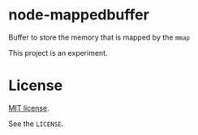 # node-mappedbuffer

Buffer to store the memory that is mapped by the `mmap`


This project is an experiment.


# License

[MIT license](http://www.opensource.org/licenses/mit-license.php).

See the `LICENSE`.
